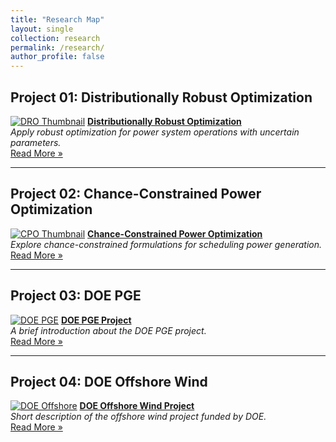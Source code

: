 ```yaml
---
title: "Research Map"
layout: single
collection: research
permalink: /research/
author_profile: false
---
```


## Project 01: Distributionally Robust Optimization
[![DRO Thumbnail](/assets/images/Project_01_CPO_Fig01_Title.gif)](/research/Project_01_DRO.md)
**[Distributionally Robust Optimization](/research/Project_01_DRO.md)**  
_Apply robust optimization for power system operations with uncertain parameters._  
[Read More »](/research/Project_01_DRO.md)

---

## Project 02: Chance-Constrained Power Optimization
[![CPO Thumbnail](/assets/images/Project_01_CPO_Fig01_Title.gif)](/research/Project_02_CPO.md)
**[Chance-Constrained Power Optimization](/research/Project_02_CPO.md)**  
_Explore chance-constrained formulations for scheduling power generation._  
[Read More »](/research/Project_02_CPO.md)

---

## Project 03: DOE PGE
[![DOE PGE](/assets/images/Project_01_CPO_Fig01_Title.gif)](/research/Project_03_DOE_PGE.md)
**[DOE PGE Project](/research/Project_03_DOE_PGE.md)**  
_A brief introduction about the DOE PGE project._  
[Read More »](/research/Project_03_DOE_PGE.md)

---

## Project 04: DOE Offshore Wind
[![DOE Offshore](/assets/images/Project_01_CPO_Fig01_Title.gif)](/research/Project_04_DOE_Offshore.md)
**[DOE Offshore Wind Project](/research/Project_04_DOE_Offshore.md)**  
_Short description of the offshore wind project funded by DOE._  
[Read More »](/research/Project_04_DOE_Offshore.md)
